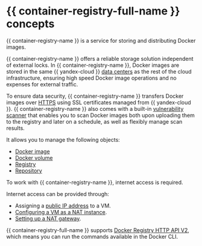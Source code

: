 # {{ container-registry-full-name }} concepts

{{ container-registry-name }} is a service for storing and distributing Docker images.

{{ container-registry-name }} offers a reliable storage solution independent of external locks. In {{ container-registry-name }}, Docker images are stored in the same {{ yandex-cloud }} [data centers](../../overview/concepts/geo-scope.md) as the rest of the cloud infrastructure, ensuring high speed Docker image operations and no expenses for external traffic.

To ensure data security, {{ container-registry-name }} transfers Docker images over [HTTPS](https://ru.wikipedia.org/wiki/HTTPS) using SSL certificates managed from {{ yandex-cloud }}. {{ container-registry-name }} also comes with a built-in [vulnerability scanner](./vulnerability-scanner.md) that enables you to scan Docker images both upon uploading them to the registry and later on a schedule, as well as flexibly manage scan results.

It allows you to manage the following objects:

* [Docker image](docker-image.md)
* [Docker volume](docker-volume.md)
* [Registry](registry.md)
* [Repository](repository.md)

To work with {{ container-registry-name }}, internet access is required.

Internet access can be provided through:

* Assigning a [public IP address](../../vpc/concepts/address.md#public-addresses) to a VM.
* [Configuring a VM as a NAT instance](../../tutorials/routing/nat-instance.md).
* [Setting up a NAT gateway](../../vpc/operations/create-nat-gateway.md).

{{ container-registry-full-name }} supports [Docker Registry HTTP API V2](https://docs.docker.com/registry/spec/api/), which means you can run the commands available in the Docker CLI.